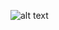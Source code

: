 ![alt text]("https://images.unsplash.com/photo-1508921912186-1d1a45ebb3c1?ixid=MXwxMjA3fDB8MHxzZWFyY2h8Mnx8cGhvdG98ZW58MHx8MHw%3D&ixlib=rb-1.2.1&w=1000&q=80")
